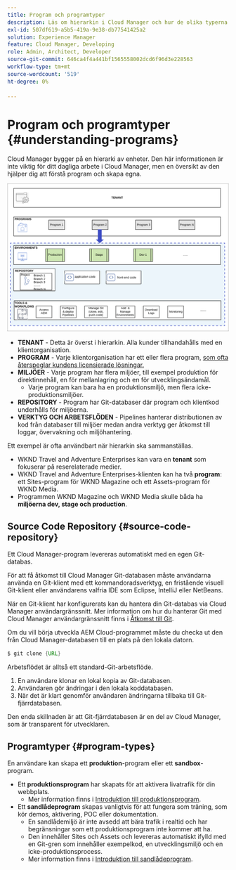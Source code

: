 ```yaml
---
title: Program och programtyper
description: Läs om hierarkin i Cloud Manager och hur de olika typerna av program passar in i strukturen och hur de skiljer sig åt.
exl-id: 507df619-a5b5-419a-9e38-db77541425a2
solution: Experience Manager
feature: Cloud Manager, Developing
role: Admin, Architect, Developer
source-git-commit: 646ca4f4a441bf1565558002dcd6f96d3e228563
workflow-type: tm+mt
source-wordcount: '519'
ht-degree: 0%

---
```



# Program och programtyper {#understanding-programs}

Cloud Manager bygger på en hierarki av enheter. Den här informationen är inte viktig för ditt dagliga arbete i Cloud Manager, men en översikt av den hjälper dig att förstå program och skapa egna.

![Cloud Manager-hierarki](assets/program-types1.png)

* **TENANT** - Detta är överst i hierarkin. Alla kunder tillhandahålls med en klientorganisation.
* **PROGRAM** - Varje klientorganisation har ett eller flera program, [som ofta återspeglar kundens licensierade lösningar.](introduction-production-programs.md)
* **MILJÖER** - Varje program har flera miljöer, till exempel produktion för direktinnehåll, en för mellanlagring och en för utvecklingsändamål.
   * Varje program kan bara ha en produktionsmiljö, men flera icke-produktionsmiljöer.
* **REPOSITORY** - Program har Git-databaser där program och klientkod underhålls för miljöerna.
* **VERKTYG OCH ARBETSFLÖDEN** - Pipelines hanterar distributionen av kod från databaser till miljöer medan andra verktyg ger åtkomst till loggar, övervakning och miljöhantering.

Ett exempel är ofta användbart när hierarkin ska sammanställas.

* WKND Travel and Adventure Enterprises kan vara en **tenant** som fokuserar på reserelaterade medier.
* WKND Travel and Adventure Enterprises-klienten kan ha två **program**: ett Sites-program för WKND Magazine och ett Assets-program för WKND Media.
* Programmen WKND Magazine och WKND Media skulle båda ha **miljöerna dev, stage och production**.

## Source Code Repository {#source-code-repository}

Ett Cloud Manager-program levereras automatiskt med en egen Git-databas.

För att få åtkomst till Cloud Manager Git-databasen måste användarna använda en Git-klient med ett kommandoradsverktyg, en fristående visuell Git-klient eller användarens valfria IDE som Eclipse, IntelliJ eller NetBeans.

När en Git-klient har konfigurerats kan du hantera din Git-databas via Cloud Manager användargränssnitt. Mer information om hur du hanterar Git med Cloud Manager användargränssnitt finns i [Åtkomst till Git](/help/implementing/cloud-manager/managing-code/accessing-repos.md).

Om du vill börja utveckla AEM Cloud-programmet måste du checka ut den från Cloud Manager-databasen till en plats på den lokala datorn.

```java
$ git clone {URL}
```

Arbetsflödet är alltså ett standard-Git-arbetsflöde.

1. En användare klonar en lokal kopia av Git-databasen.
1. Användaren gör ändringar i den lokala koddatabasen.
1. När det är klart genomför användaren ändringarna tillbaka till Git-fjärrdatabasen.

Den enda skillnaden är att Git-fjärrdatabasen är en del av Cloud Manager, som är transparent för utvecklaren.

## Programtyper {#program-types}

En användare kan skapa ett **produktion**-program eller ett **sandbox**-program.

* Ett **produktionsprogram** har skapats för att aktivera livatrafik för din webbplats.
   * Mer information finns i [Introduktion till produktionsprogram](/help/implementing/cloud-manager/getting-access-to-aem-in-cloud/introduction-production-programs.md).
* Ett **sandlådeprogram** skapas vanligtvis för att fungera som träning, som kör demos, aktivering, POC eller dokumentation.
   * En sandlådemiljö är inte avsedd att bära trafik i realtid och har begränsningar som ett produktionsprogram inte kommer att ha.
   * Den innehåller Sites och Assets och levereras automatiskt ifylld med en Git-gren som innehåller exempelkod, en utvecklingsmiljö och en icke-produktionsprocess.
   * Mer information finns i [Introduktion till sandlådeprogram](/help/implementing/cloud-manager/getting-access-to-aem-in-cloud/introduction-sandbox-programs.md).
